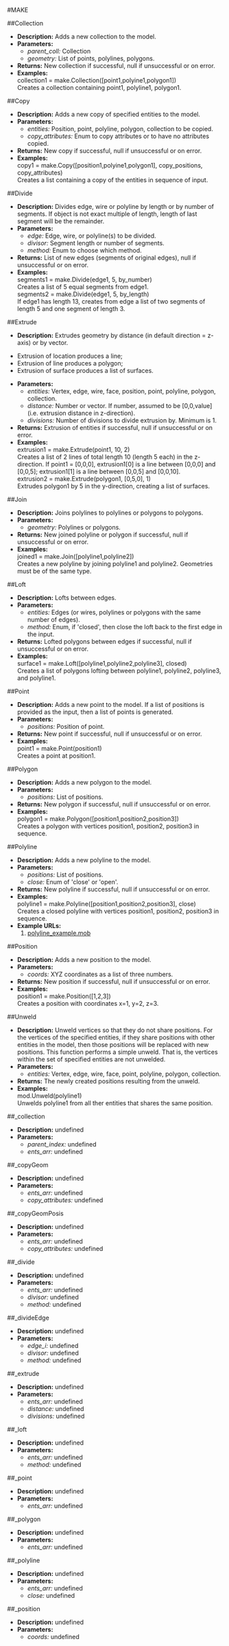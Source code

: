 #MAKE    

##Collection  
* **Description:** Adds a new collection to the model.  
* **Parameters:**  
  * *parent_coll:* Collection  
  * *geometry:* List of points, polylines, polygons.  
* **Returns:** New collection if successful, null if unsuccessful or on error.  
* **Examples:**  
collection1 = make.Collection([point1,polyine1,polygon1])  
Creates a collection containing point1, polyline1, polygon1.
  
  
##Copy  
* **Description:** Adds a new copy of specified entities to the model.  
* **Parameters:**  
  * *entities:* Position, point, polyline, polygon, collection to be copied.  
  * *copy_attributes:* Enum to copy attributes or to have no attributes copied.  
* **Returns:** New copy if successful, null if unsuccessful or on error.  
* **Examples:**  
copy1 = make.Copy([position1,polyine1,polygon1], copy_positions, copy_attributes)  
Creates a list containing a copy of the entities in sequence of input.
  
  
##Divide  
* **Description:** Divides edge, wire or polyline by length or by number of segments.
If object is not exact multiple of length, length of last segment will be the remainder.  
* **Parameters:**  
  * *edge:* Edge, wire, or polyline(s) to be divided.  
  * *divisor:* Segment length or number of segments.  
  * *method:* Enum to choose which method.  
* **Returns:** List of new edges (segments of original edges), null if unsuccessful or on error.  
* **Examples:**  
segments1 = make.Divide(edge1, 5, by_number)  
Creates a list of 5 equal segments from edge1.  
segments2 = make.Divide(edge1, 5, by_length)  
If edge1 has length 13, creates from edge a list of two segments of length 5 and one segment of length 3.
  
  
##Extrude  
* **Description:** Extrudes geometry by distance (in default direction = z-axis) or by vector.
- Extrusion of location produces a line;
- Extrusion of line produces a polygon;
- Extrusion of surface produces a list of surfaces.  
* **Parameters:**  
  * *entities:* Vertex, edge, wire, face, position, point, polyline, polygon, collection.  
  * *distance:* Number or vector. If number, assumed to be [0,0,value] (i.e. extrusion distance in z-direction).  
  * *divisions:* Number of divisions to divide extrusion by. Minimum is 1.  
* **Returns:** Extrusion of entities if successful, null if unsuccessful or on error.  
* **Examples:**  
extrusion1 = make.Extrude(point1, 10, 2)  
Creates a list of 2 lines of total length 10 (length 5 each) in the z-direction.
If point1 = [0,0,0], extrusion1[0] is a line between [0,0,0] and [0,0,5]; extrusion1[1] is a line between [0,0,5] and [0,0,10].  
extrusion2 = make.Extrude(polygon1, [0,5,0], 1)  
Extrudes polygon1 by 5 in the y-direction, creating a list of surfaces.
  
  
##Join  
* **Description:** Joins polylines to polylines or polygons to polygons.  
* **Parameters:**  
  * *geometry:* Polylines or polygons.  
* **Returns:** New joined polyline or polygon if successful, null if unsuccessful or on error.  
* **Examples:**  
joined1 = make.Join([polyline1,polyline2])  
Creates a new polyline by joining polyline1 and polyline2. Geometries must be of the same type.
  
  
##Loft  
* **Description:** Lofts between edges.  
* **Parameters:**  
  * *entities:* Edges (or wires, polylines or polygons with the same number of edges).  
  * *method:* Enum, if 'closed', then close the loft back to the first edge in the input.  
* **Returns:** Lofted polygons between edges if successful, null if unsuccessful or on error.  
* **Examples:**  
surface1 = make.Loft([polyline1,polyline2,polyline3], closed)  
Creates a list of polygons lofting between polyline1, polyline2, polyline3, and polyline1.
  
  
##Point  
* **Description:** Adds a new point to the model. If a list of positions is provided as the input, then a list of points is generated.  
* **Parameters:**  
  * *positions:* Position of point.  
* **Returns:** New point if successful, null if unsuccessful or on error.  
* **Examples:**  
point1 = make.Point(position1)  
Creates a point at position1.  
  
##Polygon  
* **Description:** Adds a new polygon to the model.  
* **Parameters:**  
  * *positions:* List of positions.  
* **Returns:** New polygon if successful, null if unsuccessful or on error.  
* **Examples:**  
polygon1 = make.Polygon([position1,position2,position3])  
Creates a polygon with vertices position1, position2, position3 in sequence.
  
  
##Polyline  
* **Description:** Adds a new polyline to the model.  
* **Parameters:**  
  * *positions:* List of positions.  
  * *close:* Enum of 'close' or 'open'.  
* **Returns:** New polyline if successful, null if unsuccessful or on error.  
* **Examples:**  
polyline1 = make.Polyline([position1,position2,position3], close)  
Creates a closed polyline with vertices position1, position2, position3 in sequence.  
* **Example URLs:**  
  1. [polyline_example.mob
](mobius.design-automation.net/flowchart?file=https://raw.githubusercontent.com/design-automation/mobius-parametric-modeller/master/src/assets/gallery/function_examples/polyline_example.mob
)  
  
##Position  
* **Description:** Adds a new position to the model.  
* **Parameters:**  
  * *coords:* XYZ coordinates as a list of three numbers.  
* **Returns:** New position if successful, null if unsuccessful or on error.  
* **Examples:**  
position1 = make.Position([1,2,3])  
Creates a position with coordinates x=1, y=2, z=3.
  
  
##Unweld  
* **Description:** Unweld vertices so that they do not share positions.
For the vertices of the specified entities, if they share positions with other entities in the model,
then those positions will be replaced with new positions.
This function performs a simple unweld.
That is, the vertices within the set of specified entities are not unwelded.  
* **Parameters:**  
  * *entities:* Vertex, edge, wire, face, point, polyline, polygon, collection.  
* **Returns:** The newly created positions resulting from the unweld.  
* **Examples:**  
mod.Unweld(polyline1)  
Unwelds polyline1 from all ther entities that shares the same position.
  
  
##_collection  
* **Description:** undefined  
* **Parameters:**  
  * *parent_index:* undefined  
  * *ents_arr:* undefined  
  
##_copyGeom  
* **Description:** undefined  
* **Parameters:**  
  * *ents_arr:* undefined  
  * *copy_attributes:* undefined  
  
##_copyGeomPosis  
* **Description:** undefined  
* **Parameters:**  
  * *ents_arr:* undefined  
  * *copy_attributes:* undefined  
  
##_divide  
* **Description:** undefined  
* **Parameters:**  
  * *ents_arr:* undefined  
  * *divisor:* undefined  
  * *method:* undefined  
  
##_divideEdge  
* **Description:** undefined  
* **Parameters:**  
  * *edge_i:* undefined  
  * *divisor:* undefined  
  * *method:* undefined  
  
##_extrude  
* **Description:** undefined  
* **Parameters:**  
  * *ents_arr:* undefined  
  * *distance:* undefined  
  * *divisions:* undefined  
  
##_loft  
* **Description:** undefined  
* **Parameters:**  
  * *ents_arr:* undefined  
  * *method:* undefined  
  
##_point  
* **Description:** undefined  
* **Parameters:**  
  * *ents_arr:* undefined  
  
##_polygon  
* **Description:** undefined  
* **Parameters:**  
  * *ents_arr:* undefined  
  
##_polyline  
* **Description:** undefined  
* **Parameters:**  
  * *ents_arr:* undefined  
  * *close:* undefined  
  
##_position  
* **Description:** undefined  
* **Parameters:**  
  * *coords:* undefined  
  
